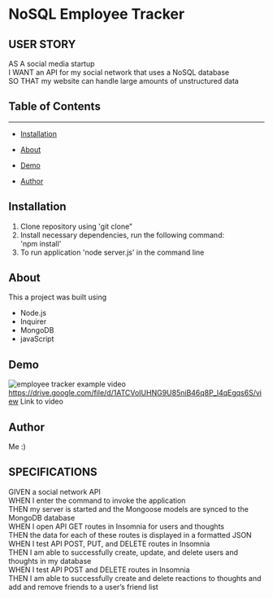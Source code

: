 # NoSQL Employee Tracker

## USER STORY
AS A social media startup <br>
I WANT an API for my social network that uses a NoSQL database <br>
SO THAT my website can handle large amounts of unstructured data <br>

## Table of Contents 
------

* [Installation](#installation)

* [About](#about)

* [Demo](#demo)

* [Author](#author)

## Installation
1. Clone repository using 'git clone"
2. Install necessary dependencies, run the following command: <br> 'npm install'
3. To run application 'node server.js' in the command line

## About
This a project was built using <br>
* Node.js
* Inquirer
* MongoDB
* javaScript

## Demo
![employee tracker example video](/walkthrough/employee-database-functions.gif) <br>
https://drive.google.com/file/d/1ATCVoIUHNG9U85niB46q8P_l4qEgqs6S/view Link to video
## Author 
Me :)

## SPECIFICATIONS
GIVEN a social network API <br> 
WHEN I enter the command to invoke the application <br> 
THEN my server is started and the Mongoose models are synced to the MongoDB database <br> 
WHEN I open API GET routes in Insomnia for users and thoughts <br> 
THEN the data for each of these routes is displayed in a formatted JSON <br> 
WHEN I test API POST, PUT, and DELETE routes in Insomnia <br> 
THEN I am able to successfully create, update, and delete users and thoughts in my database <br> 
WHEN I test API POST and DELETE routes in Insomnia <br> 
THEN I am able to successfully create and delete reactions to thoughts and add and remove friends to a user’s friend list <br> 